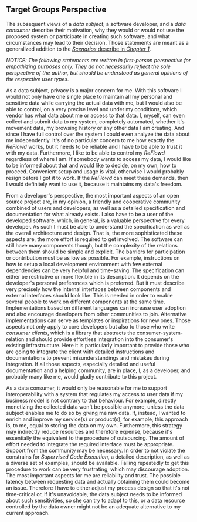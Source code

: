 ## Target Groups Perspective



The subsequent views of a *data subject*, a software developer, and a *data consumer* describe their 
motivation, why they would or would not use the proposed system or participate in creating such 
software, and what circumstances may lead to their decision. Those statements are meant as a 
generalized addition to the [*Scenarios* describe in *Chapter 1*](#scenarios).  

*NOTICE: The following statements are written in first-person perspective for empathizing purposes 
only. They do not necessarily reflect the sole perspective of the author, but should be understood 
as general opinions of the respective user types.*



As a data subject, privacy is a major concern for me. With this software I would not only have one
single place to maintain all my personal and sensitive data while carrying the actual data with me, 
but I would also be able to control, on a very precise level and under my conditions, which vendor 
has what data about me or access to that data. I, myself, can even collect and submit data to my 
system, completely automated, whether it's movement data, my browsing history or any other data I am 
creating. And since I have full control over the system I could even analyze the data about me 
independently.
It's of no particular concern to me how exactly the *ReFlowd* works, but it needs to be reliable and I 
have to be able to trust it with my data. Furthermore, I like to be able to control my *ReFlowd* 
regardless of where I am. If somebody wants to access my data, I would like to be informed about 
that and would like to decide, on my own, how to proceed. Convenient setup and usage is vital, 
otherwise I would probably resign before I got it to work. 
If the *ReFlowd* can meet these demands, then I would definitely want to use it, because it maintains 
my data's freedom.

From a developer's perspective, the most important aspects of an open source project are, in my 
opinion, a friendly and cooperative community combined of users and developers, as well as a 
detailed specification and documentation for what already exists. I also have to be a user of the 
developed software, which, in general, is a valuable perspective for every developer. As such I must 
be able to understand the specification as well as the overall architecture and design. That is, the 
more sophisticated these aspects are, the more effort is required to get involved. The software can 
still have many components though, but the complexity of the relations between them should be simple 
and explicit. The barriers for participation or contribution must be as low as possible. For 
example, instructions on how to setup a local development environment with few external 
dependencies can be very helpful and time-saving.
The specification can either be restrictive or more flexible in its description. It depends on the 
developer's personal preferences which is preferred. But it must describe very precisely how the 
internal interfaces between components and external interfaces should look like. This is needed in 
order to enable several people to work on different components at the same time. Implementations 
based on different languages can increase user adoption and also encourage developers from other 
communities to join. Alternative implementations can serve as templates or inspirations for new 
ones. Those aspects not only apply to core developers but also to those who write 
*consumer clients*, which is a library that abstracts the consumer-system-relation and should 
provide effortless integration into the consumer's existing infrastructure. Here it is particularly 
important to provide those who are going to integrate the client with detailed instructions and 
documentations to prevent misunderstandings and mistakes during integration.
If all those aspects, especially detailed and useful documentation and a helping community, are in 
place, I, as a developer, and probably many like me, would gladly contribute to this project.

As a data consumer, it would only be reasonable for me to support interoperability with a system 
that regulates my access to user data if my business model is not contrary to that behaviour. For 
example, directly monetizing the collected data won't be possible anymore, unless the data subject 
enables me to do so by giving me raw data. If, instead, I wanted to enrich and improve my service(s) 
or product(s), for example, this approach is, to me, equal to storing the data on my own. 
Furthermore, this strategy may indirectly reduce resources and therefore expense, because it's 
essentially the equivalent to the procedure of outsourcing. The amount of effort needed to integrate 
the required interface must be appropriate. Support from the community may be necessary. In order to 
not violate the constrains for *Supervised Code Execution*, a detailed description, as well as a 
diverse set of examples, should be available. Failing repeatedly to get this procedure to work can 
be very frustrating, which may discourage adoption. 
The most important aspects for me are reliability and trust. The possible latency between requesting 
data and actually obtaining them could become an issue. Therefore I have to either adjust my process 
design so that it's not time-critical or, if it's unavoidable, the data subject needs to be informed 
about such sensitivities, so she can try to adapt to this, or a data resource controlled by the data 
owner might not be an adequate alternative to my current approach. 
